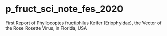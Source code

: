 # p_fruct_sci_note_fes_2020
First Report of Phyllocoptes fructiphilus Keifer (Eriophyidae), the Vector of the Rose Rosette Virus, in Florida, USA
